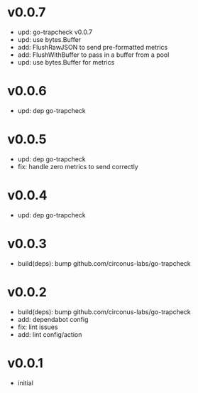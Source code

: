 # v0.0.7

* upd: go-trapcheck v0.0.7
* upd: use bytes.Buffer
* add: FlushRawJSON to send pre-formatted metrics
* add: FlushWithBuffer to pass in a buffer from a pool
* upd: use bytes.Buffer for metrics

# v0.0.6

* upd: dep go-trapcheck

# v0.0.5

* upd: dep go-trapcheck
* fix: handle zero metrics to send correctly

# v0.0.4

* upd: dep go-trapcheck

# v0.0.3

* build(deps): bump github.com/circonus-labs/go-trapcheck

# v0.0.2

* build(deps): bump github.com/circonus-labs/go-trapcheck
* add: dependabot config
* fix: lint issues
* add: lint config/action

# v0.0.1

* initial
